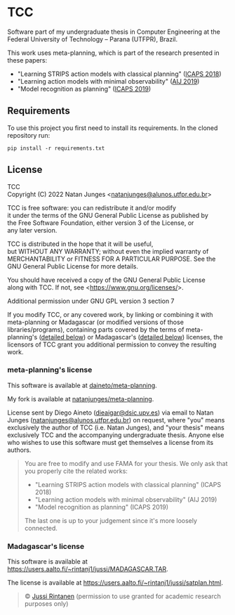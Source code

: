 # TCC
Software part of my undergraduate thesis in Computer Engineering at the Federal
University of Technology – Parana (UTFPR), Brazil.

This work uses meta-planning, which is part of the research presented in these
papers:
- "Learning STRIPS action models with classical planning"
([ICAPS 2018](https://ojs.aaai.org/index.php/ICAPS/article/view/13870))
- "Learning action models with minimal observability"
([AIJ 2019](https://www.sciencedirect.com/science/article/abs/pii/S0004370218304259))
- "Model recognition as planning"
([ICAPS 2019](https://ojs.aaai.org/index.php/ICAPS/article/view/3547))

## Requirements
To use this project you first need to install its requirements. In the cloned
repository run:
```shell
pip install -r requirements.txt
```

## License
TCC  
Copyright (C) 2022  Natan Junges &lt;natanjunges@alunos.utfpr.edu.br&gt;

TCC is free software: you can redistribute it and/or modify  
it under the terms of the GNU General Public License as published by  
the Free Software Foundation, either version 3 of the License, or  
any later version.

TCC is distributed in the hope that it will be useful,  
but WITHOUT ANY WARRANTY; without even the implied warranty of  
MERCHANTABILITY or FITNESS FOR A PARTICULAR PURPOSE.  See the  
GNU General Public License for more details.

You should have received a copy of the GNU General Public License  
along with TCC.  If not, see &lt;https://www.gnu.org/licenses/&gt;.

Additional permission under GNU GPL version 3 section 7

If you modify TCC, or any covered work, by linking or combining it with
meta-planning or Madagascar (or modified versions of those
libraries/programs), containing parts covered by the terms of meta-planning's
([detailed below](#meta-plannings-license)) or Madagascar's ([detailed below](#madagascars-license)) licenses, the
licensors of TCC grant you additional permission to convey the resulting work.

### meta-planning's license
This software is available at
[daineto/meta-planning](https://github.com/daineto/meta-planning).

My fork is available at
[natanjunges/meta-planning](https://github.com/natanjunges/meta-planning).

License sent by Diego Aineto (dieaigar@dsic.upv.es) via email to Natan Junges
(natanjunges@alunos.utfpr.edu.br) on request, where "you" means exclusively the
author of TCC (i.e. Natan Junges), and "your thesis" means exclusively TCC and
the accompanying undergraduate thesis. Anyone else who wishes to use this
software must get themselves a license from its authors.

> You are free to modify and use FAMA for your thesis. We only ask that you
properly cite the related works:
>
> - "Learning STRIPS action models with classical planning" (ICAPS 2018)
> - "Learning action models with minimal observability" (AIJ 2019)
> - "Model recognition as planning" (ICAPS 2019)
>
> The last one is up to your judgement since it's more loosely connected.

### Madagascar's license
This software is available at
https://users.aalto.fi/~rintanj1/jussi/MADAGASCAR.TAR.

The license is available at
https://users.aalto.fi/~rintanj1/jussi/satplan.html.

> © [Jussi Rintanen](https://users.aalto.fi/~rintanj1/jussi/) (permission to
use granted for academic research purposes only)
